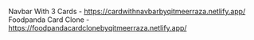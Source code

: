 Navbar With 3 Cards - https://cardwithnavbarbyqitmeerraza.netlify.app/
Foodpanda Card Clone - https://foodpandacardclonebyqitmeerraza.netlify.app/
